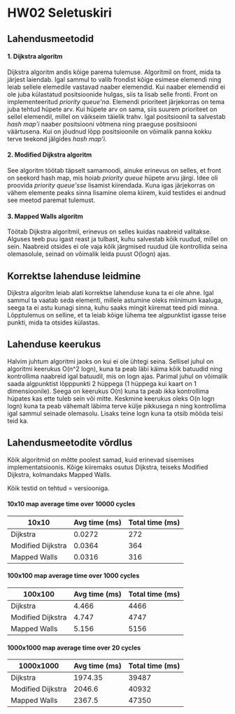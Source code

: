 [comment]: <> (
SEE ON MARKDOWN FAIL, PALUN VAATA SEDA PROGRAMMIS, MIS
VÕIMALDAB MARKDOWNI KUVADA.
)

# HW02 Seletuskiri

## Lahendusmeetodid
#### 1. Dijkstra algoritm
Dijkstra algoritm andis kõige parema tulemuse. Algoritmil on front, mida ta
järjest laiendab. Igal sammul to valib frondist kõige esimese elemendi ning
leiab sellele elemedile vastavad naaber elemendid.  Kui naaber elemendid ei
ole juba külastatud positsioonide hulgas, siis ta lisab selle fronti. Front
on implementeeritud _priority queue'na_. Elemendi prioriteet järjekorras on
tema juba tehtud hüpete arv. Kui hüpete arv on sama, siis suurem prioriteet
on sellel elemendil, millel on väikseim täielik trahv. Igal positsioonil ta
salvestab _hash map'i_ naaber positsiooni võtmena ning praeguse positsiooni
väärtusena. Kui on jõudnud lõpp positsioonile on võimalik panna kokku terve
teekond jälgides _hash map'i_.

#### 2. Modified Dijkstra algoritm
See algoritm töötab täpselt samamoodi,  ainuke erinevus on selles, et front
on seekord hash map, mis hoiab _priority queue_ hüpete arvu järgi. Idee oli
proovida _priority queue'sse_ lisamist kiirendada. Kuna igas järjekorras on
vähem elemente peaks sinna lisamine olema kiirem, kuid testides ei andnud
see meetod paremat tulemust.

#### 3. Mapped Walls algoritm
Töötab Dijkstra algoritmil, erinevus on selles kuidas naabreid valitakse.
Alguses teeb puu igast reast ja tulbast, kuhu salvestab kõik ruudud, millel
on sein. Naabreid otsides ei ole vaja kõik järgmised ruudud üle kontrollida
seina olemasolule, seinad on võimalik leida puust O(logn) ajas.


## Korrektse lahenduse leidmine
Dijkstra algoritm leiab alati korrektse lahenduse kuna ta ei ole ahne. Igal
sammul ta vaatab seda elementi, millele astumine oleks miinimum kaaluga,
seega ta ei astu kunagi sinna, kuhu saaks mingit kiiremat teed pidi minna.
Lõpptulemus on selline, et ta leiab kõige lühema tee algpunktist igasse
teise punkti, mida ta otsides külastas.


## Lahenduse keerukus
Halvim juhtum algoritmi jaoks on kui ei ole ühtegi seina. Sellisel juhul on
algoritmi keerukus O(n^2 logn), kuna ta peab läbi käima kõik batuudid ning
kontrollima naabreid igal batuudil, mis on logn ajas. Parimal juhul on
võimalik saada algpunktist lõpppunkti 2 hüppega (1 hüppega kui kaart on 1
dimensioonile). Seega on keerukus O(n) kuna ta peab ikka kontrollima
hüpates kas ette tuleb sein või mitte. Keskmine keerukus oleks O(n logn logn)
kuna ta peab vähemalt läbima terve külje pikkusega n ning kontrollima igal
sammul seinade olemasolu. Lisaks teine logn kuna ta otsib mööda teisi teid ka.


## Lahendusmeetodite võrdlus
Kõik algoritmid on mõtte poolest samad, kuid erinevad sisemises
implementatsioonis. Kõige kiiremaks osutus Dijkstra, teiseks Modified
Dijkstra, kolmandaks Mapped Walls.

Kõik testid on tehtud = versiooniga.

#### 10x10 map average time over 10000 cycles
| 10x10             | Avg time (ms) | Total time (ms) |
|-------------------|---------------|-----------------|
| Dijkstra          | 0.0272        | 272             |
| Modified Dijkstra | 0.0364        | 364             |
| Mapped Walls      | 0.0316        | 316             |

#### 100x100 map average time over 1000 cycles
| 100x100           | Avg time (ms) | Total time (ms) |
|-------------------|---------------|-----------------|
| Dijkstra          | 4.466         | 4466            |
| Modified Dijkstra | 4.747         | 4747            |
| Mapped Walls      | 5.156         | 5156            |

#### 1000x1000 map average time over 20 cycles
| 1000x1000         | Avg time (ms) | Total time (ms) |
|-------------------|---------------|-----------------|
| Dijkstra          | 1974.35       | 39487           |
| Modified Dijkstra | 2046.6        | 40932           |
| Mapped Walls      | 2367.5        | 47350           |
